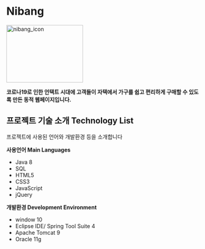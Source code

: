 

# Nibang 
<img src="https://user-images.githubusercontent.com/74236645/114270550-f644ed80-9a47-11eb-8df1-59d1aa009d04.jpg" alt="nibang_icon" width=200 height=150>

__코로나19로 인한 언택트 시대에 고객들이 자택에서 가구를 쉽고 편리하게 구매할 수 있도록 만든 동적 웹페이지입니다.__


## 프로젝트 기술 소개 Technology List
프로젝트에 사용된 언어와 개발환경 등을 소개합니다

__사용언어 Main Languages__
- Java 8
- SQL
- HTML5
- CSS3
- JavaScript 
- jQuery 



__개발환경  Development Environment__
- window 10
- Eclipse IDE/ Spring Tool Suite 4
- Apache Tomcat 9
- Oracle 11g
 

